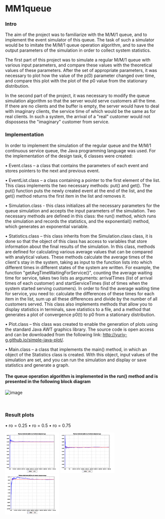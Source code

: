 # MM1queue

<h3>Intro</h3>
<p>The aim of the project was to familiarize with the M/M/1 queue, and to implement the event simulator of this queue. The task of such a simulator would be to imitate the M/M/1 queue operation algorithm, and to save the output parameters of the simulation in order to collect system statistics.

  The first part of this project was to simulate a regular M/M/1 queue with various input parameters, and compare these values with the theoretical values of these parameters. After the set of appropriate parameters, it was necessary to plot how the value of the p(0) parameter changed over time, and compare this plot with the plot of the p0 value from the stationary distribution.

  In the second part of the project, it was necessary to modify the queue simulation algorithm so that the server would serve customers all the time. If there are no clients and the buffer is empty, the server would have to deal with imaginary clients, the service time of which would be the same as for real clients. In such a system, the arrival of a "real" customer would not dispossess the "imaginary" customer from service.</p>

<h3>Implementation</h3>

<p>
In order to implement the simulation of the regular queue and the M/M/1 continuous service queue, the Java programming language was used. For the implementation of the design task, 6 classes were created:
  
  • Event.class – a class that contains the parameters of each event and stores pointers to the next and previous event.

  • EventList.class – a class containing a pointer to the first element of the list. This class implements the two necessary methods: put() and get(). The put() function puts the newly created event at the end of the list, and the get() method returns the first item in the list and removes it.
  
  • Simulation.class - this class initializes all the necessary parameters for the queue simulation and accepts the input parameters of the simulation. Two necessary methods are defined in this class: the run() method, which runs the simulation and records the statistics, and the exponential() method, which generates an exponential variable.
  
  • Statistics.class – this class inherits from the Simulation.class class, it is done so that the object of this class has access to variables that store information about the final results of the simulation. In this class, methods are defined for calculating various average values that can be compared with analytical values. These methods calculate the average times of the client's stay in the system, taking as input to the function lists into which different times in different states of the system are written. For example, the function "getAvgTimeWaitingForService()", counting the average waiting time for service, takes two lists as arguments: arrivalTimes (list of arrival times of each customer) and startServiceTimes (list of times when the system started serving customers). In order to find the average waiting time for service, you need to: calculate the differences of these times for each item in the list, sum up all these differences and divide by the number of all customers served. This class also implements methods that allow you to display statistics in terminals, save statistics to a file, and a method that generates a plot of convergence p0(t) to p0 from a stationary distribution.
  
  • Plot.class – this class was created to enable the generation of plots using the standard Java AWT graphics library. The source code is open access and can be downloaded from the following link: http://yuriy-g.github.io/simple-java-plot/.
  
  • Main.class – a class that implements the main() method, in which an object of the Statistics class is created. With this object, input values of the simulation are set, and you can run the simulation and display or save statistics and generate a graph.

</p>

<h4>The queue operation algorithm is implemented in the run() method and is presented in the following block diagram</h4>

![image](https://github.com/NikitaVovk/MM1queue/assets/37519206/c54946d6-ef12-4229-b012-8482867dd768)


<br/>

<h3>Result plots</h3>

<p>
 • ro = 0.25
 • ro = 0.5
 • ro = 0.75
</p>

<p float="left">
  <img src="3.png" width="175" />
  <img src="1.png"  width="175"/>
  <img src="2.png"  width="175"/>
  </p>
